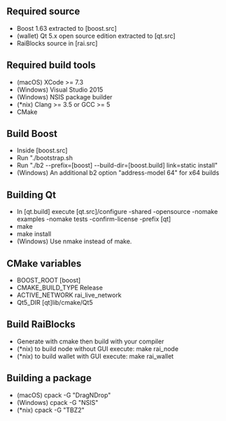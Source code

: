## Required source
* Boost 1.63 extracted to [boost.src]
* (wallet) Qt 5.x open source edition extracted to [qt.src]
* RaiBlocks source in [rai.src]

## Required build tools
* (macOS) XCode >= 7.3
* (Windows) Visual Studio 2015
* (Windows) NSIS package builder
* (*nix) Clang >= 3.5 or GCC >= 5
* CMake

## Build Boost
* Inside [boost.src]
* Run "./bootstrap.sh
* Run "./b2 --prefix=[boost] --build-dir=[boost.build] link=static install"
* (Windows) An additional b2 option "address-model 64" for x64 builds

## Building Qt
* In [qt.build] execute [qt.src]/configure -shared -opensource -nomake examples -nomake tests -confirm-license  -prefix [qt]
* make
* make install
* (Windows) Use nmake instead of make. 

## CMake variables
* BOOST_ROOT [boost]
* CMAKE_BUILD_TYPE Release
* ACTIVE_NETWORK rai_live_network
* Qt5_DIR [qt]lib/cmake/Qt5

## Build RaiBlocks
* Generate with cmake then build with your compiler
* (*nix) to build node without GUI execute: make rai_node
* (*nix) to build wallet with GUI execute: make rai_wallet

## Building a package
* (macOS) cpack -G "DragNDrop"
* (Windows) cpack -G "NSIS"
* (*nix) cpack -G "TBZ2"